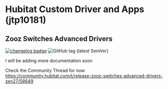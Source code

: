 # Hubitat Custom Driver and Apps (jtp10181)

## Zooz Switches Advanced Drivers 
[![changelog badge](https://img.shields.io/badge/changelog-v1.4.2-important)](CHANGELOG.md)
![GitHub tag (latest SemVer)](https://img.shields.io/github/v/tag/jtp10181/Hubitat?sort=semver)

I will be adding more documentation soon

Check the Community Thread for now
https://community.hubitat.com/t/release-zooz-switches-advanced-drivers-zen27/58649
